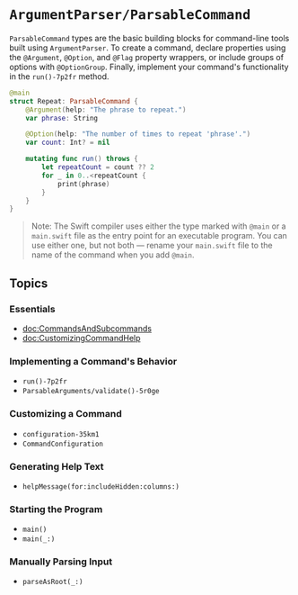 # ``ArgumentParser/ParsableCommand``

`ParsableCommand` types are the basic building blocks for command-line tools built using `ArgumentParser`. To create a command, declare properties using the `@Argument`, `@Option`, and `@Flag` property wrappers, or include groups of options with `@OptionGroup`. Finally, implement your command's functionality in the ``run()-7p2fr`` method.

```swift
@main
struct Repeat: ParsableCommand {
    @Argument(help: "The phrase to repeat.")
    var phrase: String

    @Option(help: "The number of times to repeat 'phrase'.")
    var count: Int? = nil

    mutating func run() throws {
        let repeatCount = count ?? 2
        for _ in 0..<repeatCount {
            print(phrase)
        }
    }
}
```

> Note: The Swift compiler uses either the type marked with `@main` or a `main.swift` file as the entry point for an executable program. You can use either one, but not both — rename your `main.swift` file to the name of the command when you add `@main`.

## Topics

### Essentials

- <doc:CommandsAndSubcommands>
- <doc:CustomizingCommandHelp>

### Implementing a Command's Behavior

- ``run()-7p2fr``
- ``ParsableArguments/validate()-5r0ge``

### Customizing a Command

- ``configuration-35km1``
- ``CommandConfiguration``

### Generating Help Text

- ``helpMessage(for:includeHidden:columns:)``

### Starting the Program

- ``main()``
- ``main(_:)``

### Manually Parsing Input

- ``parseAsRoot(_:)``

